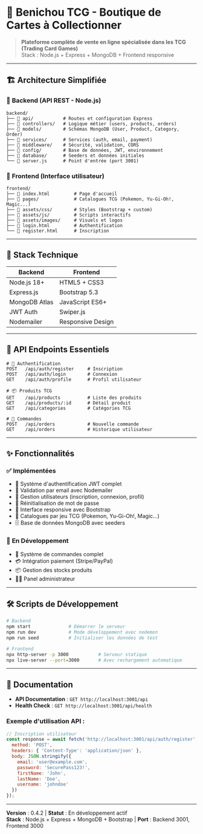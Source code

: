 # 🎴 Benichou TCG - Boutique de Cartes à Collectionner

> **Plateforme complète de vente en ligne spécialisée dans les TCG (Trading Card Games)**  
> Stack : Node.js + Express + MongoDB + Frontend responsive

---

## 🏗️ Architecture Simplifiée

### 📂 **Backend** (API REST - Node.js)
```
backend/
├── 📁 api/           # Routes et configuration Express
├── 📁 controllers/   # Logique métier (users, products, orders)
├── 📁 models/        # Schémas MongoDB (User, Product, Category, Order)
├── 📁 services/      # Services (auth, email, payment)
├── 📁 middleware/    # Sécurité, validation, CORS
├── 📁 config/        # Base de données, JWT, environnement
├── 📁 database/      # Seeders et données initiales
└── 📄 server.js      # Point d'entrée (port 3001)
```

### 📂 **Frontend** (Interface utilisateur)
```
frontend/
├── 📄 index.html         # Page d'accueil
├── 📁 pages/             # Catalogues TCG (Pokemon, Yu-Gi-Oh!, Magic...)
├── 📁 assets/css/        # Styles (Bootstrap + custom)
├── 📁 assets/js/         # Scripts interactifs
├── 📁 assets/images/     # Visuels et logos
├── 📄 login.html         # Authentification
└── 📄 register.html      # Inscription
```

---

## 🔧 **Stack Technique**

| **Backend** | **Frontend** |
|-------------|--------------|
| Node.js 18+ | HTML5 + CSS3 |
| Express.js | Bootstrap 5.3 |
| MongoDB Atlas | JavaScript ES6+ |
| JWT Auth | Swiper.js |
| Nodemailer | Responsive Design |

---

## 📡 **API Endpoints Essentiels**

```http
# 🔐 Authentification
POST   /api/auth/register     # Inscription
POST   /api/auth/login        # Connexion  
GET    /api/auth/profile      # Profil utilisateur

# 📦 Produits TCG
GET    /api/products          # Liste des produits
GET    /api/products/:id      # Détail produit
GET    /api/categories        # Catégories TCG

# 🛒 Commandes
POST   /api/orders            # Nouvelle commande
GET    /api/orders            # Historique utilisateur
```

---

## ✨ **Fonctionnalités**

### ✅ **Implémentées**
- 🔐 Système d'authentification JWT complet
- 📧 Validation par email avec Nodemailer  
- 👤 Gestion utilisateurs (inscription, connexion, profil)
- 🔑 Réinitialisation de mot de passe
- 📱 Interface responsive avec Bootstrap
- 🎴 Catalogues par jeu TCG (Pokemon, Yu-Gi-Oh!, Magic...)
- 🗄️ Base de données MongoDB avec seeders

### 🔄 **En Développement**
- 🛒 Système de commandes complet
- 💳 Intégration paiement (Stripe/PayPal)
- 📦 Gestion des stocks produits
- 👨‍💼 Panel administrateur

---

## 🛠️ **Scripts de Développement**

```bash
# Backend
npm start              # Démarrer le serveur
npm run dev            # Mode développement avec nodemon
npm run seed           # Initialiser les données de test

# Frontend  
npx http-server -p 3000           # Serveur statique
npx live-server --port=3000       # Avec rechargement automatique
```

---

## 📖 **Documentation**

- **API Documentation** : `GET http://localhost:3001/api`
- **Health Check** : `GET http://localhost:3001/api/health`

### Exemple d'utilisation API :
```javascript
// Inscription utilisateur
const response = await fetch('http://localhost:3001/api/auth/register', {
  method: 'POST',
  headers: { 'Content-Type': 'application/json' },
  body: JSON.stringify({
    email: 'user@example.com',
    password: 'SecurePass123!',
    firstName: 'John',
    lastName: 'Doe',
    username: 'johndoe'
  })
});
```

---

**Version** : 0.4.2 | **Statut** : En développement actif  
**Stack** : Node.js + Express + MongoDB + Bootstrap | **Port** : Backend 3001, Frontend 3000
